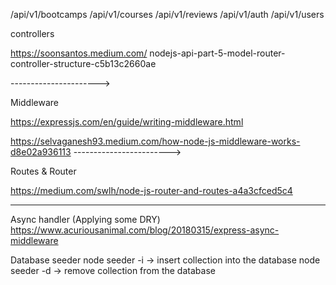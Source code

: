 /api/v1/bootcamps
/api/v1/courses
/api/v1/reviews
/api/v1/auth
/api/v1/users

controllers

https://soonsantos.medium.com/
nodejs-api-part-5-model-router-controller-structure-c5b13c2660ae

---------------------->

Middleware 

https://expressjs.com/en/guide/writing-middleware.html

https://selvaganesh93.medium.com/how-node-js-middleware-works-d8e02a936113
------------------------>

Routes & Router 

https://medium.com/swlh/node-js-router-and-routes-a4a3cfced5c4

---------------------
Async handler (Applying some DRY)
https://www.acuriousanimal.com/blog/20180315/express-async-middleware

 Database seeder 
  node seeder -i -> insert collection into the database
  node seeder -d -> remove collection from the database
   
